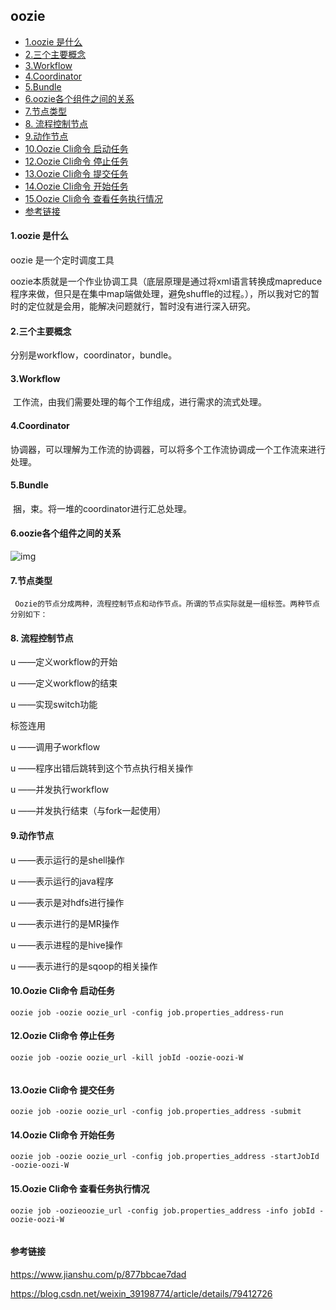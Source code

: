 ## oozie

* [1.oozie 是什么](#1oozie-是什么)
* [2.三个主要概念](#2三个主要概念)
* [3.Workflow](#3workflow)
* [4.Coordinator](#4coordinator)
* [5.Bundle](#5bundle)
* [6.oozie各个组件之间的关系](#6oozie各个组件之间的关系)
* [7.节点类型](#7节点类型)
* [8.  流程控制节点](#8--流程控制节点)
* [9.动作节点](#9动作节点)
* [10.Oozie Cli命令 启动任务](#10oozie-cli命令-启动任务)
* [12.Oozie Cli命令 停止任务](#12oozie-cli命令-停止任务)
* [13.Oozie Cli命令 提交任务](#13oozie-cli命令-提交任务)
* [14.Oozie Cli命令 开始任务](#14oozie-cli命令-开始任务)
* [15.Oozie Cli命令 查看任务执行情况](#15oozie-cli命令-查看任务执行情况)
* [参考链接](#参考链接)


#### 1.oozie 是什么

oozie 是一个定时调度工具

oozie本质就是一个作业协调工具（底层原理是通过将xml语言转换成mapreduce程序来做，但只是在集中map端做处理，避免shuffle的过程。），所以我对它的暂时的定位就是会用，能解决问题就行，暂时没有进行深入研究。

#### 2.三个主要概念

分别是workflow，coordinator，bundle。

#### 3.Workflow

​    工作流，由我们需要处理的每个工作组成，进行需求的流式处理。

#### 4.Coordinator

​    协调器，可以理解为工作流的协调器，可以将多个工作流协调成一个工作流来进行处理。

#### 5.Bundle

​    捆，束。将一堆的coordinator进行汇总处理。

#### 6.oozie各个组件之间的关系

![img](https://img-blog.csdn.net/20180301151049612?watermark/2/text/aHR0cDovL2Jsb2cuY3Nkbi5uZXQvd2VpeGluXzM5MTk4Nzc0/font/5a6L5L2T/fontsize/400/fill/I0JBQkFCMA==/dissolve/70)

#### 7.节点类型

     Oozie的节点分成两种，流程控制节点和动作节点。所谓的节点实际就是一组标签。两种节点分别如下：

#### 8.  流程控制节点

u  <start />——定义workflow的开始

u  <end />——定义workflow的结束

u  <decision />——实现switch功能

<switch><case /><default /></switch>标签连用

u  <sub-workflow>——调用子workflow

u  <kill />——程序出错后跳转到这个节点执行相关操作

u  <fork />——并发执行workflow

u  <join />——并发执行结束（与fork一起使用）


#### 9.动作节点

u  <shell />——表示运行的是shell操作

u  <java />——表示运行的java程序

u  <fs />——表示是对hdfs进行操作

u  <MR />——表示进行的是MR操作

u  <hive />——表示进程的是hive操作

u  <sqoop />——表示进行的是sqoop的相关操作


#### 10.Oozie Cli命令 启动任务

```
oozie job -oozie oozie_url -config job.properties_address-run
```



#### 12.Oozie Cli命令 停止任务

```
oozie job -oozie oozie_url -kill jobId -oozie-oozi-W


```

#### 13.Oozie Cli命令 提交任务

```
oozie job -oozie oozie_url -config job.properties_address -submit

```

#### 14.Oozie Cli命令 开始任务

```
oozie job -oozie oozie_url -config job.properties_address -startJobId -oozie-oozi-W
```

#### 15.Oozie Cli命令 查看任务执行情况

```
oozie job -oozieoozie_url -config job.properties_address -info jobId -oozie-oozi-W


```



#### 参考链接

https://www.jianshu.com/p/877bbcae7dad

https://blog.csdn.net/weixin_39198774/article/details/79412726